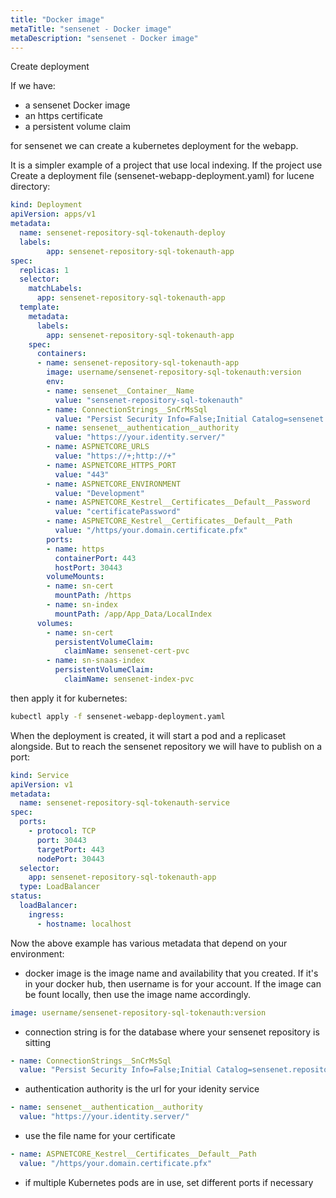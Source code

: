 ```yaml
---
title: "Docker image"
metaTitle: "sensenet - Docker image"
metaDescription: "sensenet - Docker image"
---
```


Create deployment

If we have:
- a sensenet Docker image
- an https certificate
- a persistent volume claim

for sensenet we can create a kubernetes deployment for the webapp. 

It is a simpler example of a project that use local indexing. If the project use 
Create a deployment file (sensenet-webapp-deployment.yaml) for lucene directory:
```yaml
kind: Deployment
apiVersion: apps/v1
metadata:
  name: sensenet-repository-sql-tokenauth-deploy
  labels:
        app: sensenet-repository-sql-tokenauth-app
spec:
  replicas: 1
  selector:
    matchLabels:
      app: sensenet-repository-sql-tokenauth-app
  template:
    metadata:
      labels:
        app: sensenet-repository-sql-tokenauth-app
    spec:
      containers:
      - name: sensenet-repository-sql-tokenauth-app
        image: username/sensenet-repository-sql-tokenauth:version
        env:
        - name: sensenet__Container__Name
          value: "sensenet-repository-sql-tokenauth"
        - name: ConnectionStrings__SnCrMsSql
          value: "Persist Security Info=False;Initial Catalog=sensenet.repository.sql.tokenauth;Data Source=your.sql.database.server;User ID=databaseusername;Password=databasepassword"
        - name: sensenet__authentication__authority
          value: "https://your.identity.server/"
        - name: ASPNETCORE_URLS
          value: "https://+;http://+"
        - name: ASPNETCORE_HTTPS_PORT
          value: "443"
        - name: ASPNETCORE_ENVIRONMENT
          value: "Development"
        - name: ASPNETCORE_Kestrel__Certificates__Default__Password
          value: "certificatePassword"
        - name: ASPNETCORE_Kestrel__Certificates__Default__Path
          value: "/https/your.domain.certificate.pfx"
        ports:
        - name: https
          containerPort: 443
          hostPort: 30443
        volumeMounts:
        - name: sn-cert
          mountPath: /https
        - name: sn-index
          mountPath: /app/App_Data/LocalIndex
      volumes:
        - name: sn-cert
          persistentVolumeClaim:
            claimName: sensenet-cert-pvc
        - name: sn-snaas-index
          persistentVolumeClaim:
            claimName: sensenet-index-pvc
```

then apply it for kubernetes:
```bash
kubectl apply -f sensenet-webapp-deployment.yaml
```

When the deployment is created, it will start a pod and a replicaset alongside. But to reach the sensenet repository we will have to publish on a port:
```yaml
kind: Service
apiVersion: v1
metadata:
  name: sensenet-repository-sql-tokenauth-service
spec:
  ports:
    - protocol: TCP
      port: 30443
      targetPort: 443
      nodePort: 30443
  selector:
    app: sensenet-repository-sql-tokenauth-app
  type: LoadBalancer
status:
  loadBalancer:
    ingress:
      - hostname: localhost
```

Now the above example has various metadata that depend on your environment:
- docker image is the image name and availability that you created. If it's in your docker hub, then username is for your account. If the image can be fount locally, then use the image name accordingly.
```yaml
image: username/sensenet-repository-sql-tokenauth:version
```
- connection string is for the database where your sensenet repository is sitting
```yaml
- name: ConnectionStrings__SnCrMsSql
  value: "Persist Security Info=False;Initial Catalog=sensenet.repository.sql.tokenauth;Data Source=your.sql.database.server;User ID=databaseusername;Password=databasepassword"
```
- authentication authority is the url for your idenity service 
```yaml
- name: sensenet__authentication__authority
  value: "https://your.identity.server/"
```
- use the file name for your certificate
```yaml
- name: ASPNETCORE_Kestrel__Certificates__Default__Path
  value: "/https/your.domain.certificate.pfx"
```
- if multiple Kubernetes pods are in use, set different ports if necessary
